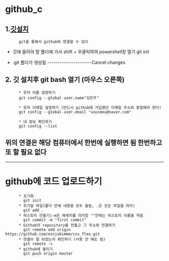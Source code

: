 # github_c

## 1.[깃설치](https://git-scm.com/download/win)
          git을 통해서 github와 연결할 수 있다


- 깃에 올려야 할 폴더에 가서 shift + 우클릭하여 powershell창 열기
                     git init 
      
      
- .git 폴더가 생성됨
----------------------Cancel changes

## 2. 깃 설치후 git bash 열기 (마우스 오른쪽)

          * 유저 이름 설정하기
          git config --global user.name"김민주"

          * 유저 이메일 설정하기 (반드시 github에 가입했던 이메일 주소와 동일해야 한다) 
          git config --global user.email "vousmeu@naver.com"
          
          * 내 정보 확인하기
          git config --list
          
## 위의 연결은 해당 컴퓨터에서 한번에 실행하면 됨 한번하고 또 할 필요 없다
--------------------------------------------------------------

# github에 코드 업로드하기
          * 초기화
            git init
          * 추가할 파일(폴더 안에 내용을 모두 올림, .은 모든 파일을 의미)
            git add .
          * 히스토리 만들기(-m은 메세지를 의미함 ""안에는 히스토리 이름을 적음
            git commit -m "first commit"
          * Github의 repository를 만들고 그 주소와 연결하기
            git remote add origin https://github.com/minjukimmm/css_flex.git
          * 연결이 잘 되었는지 확인하기 (사용 안 해도 됨)
            git remote -v
          * github에 올리기
            git push origin master
